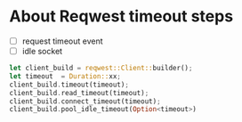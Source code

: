 # About Reqwest timeout steps
- [ ] request timeout event
- [ ] idle socket

```rust
let client_build = reqwest::Client::builder();
let timeout  = Duration::xx;
client_build.timeout(timeout);
client_build.read_timeout(timeout);
client_build.connect_timeout(timeout);
client_build.pool_idle_timeout(Option<timeout>)
```

